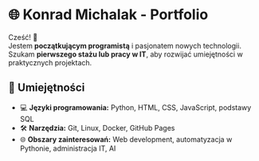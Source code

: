 # 🌐 Konrad Michalak - Portfolio

Cześć! 👋  
Jestem **początkującym programistą** i pasjonatem nowych technologii.  
Szukam **pierwszego stażu lub pracy w IT**, aby rozwijać umiejętności w praktycznych projektach.

## 🔧 Umiejętności
- 💻 **Języki programowania:** Python, HTML, CSS, JavaScript, podstawy SQL  
- 🛠 **Narzędzia:** Git, Linux, Docker,  GitHub Pages
- 🌐 **Obszary zainteresowań:** Web development, automatyzacja w Pythonie, administracja IT, AI
